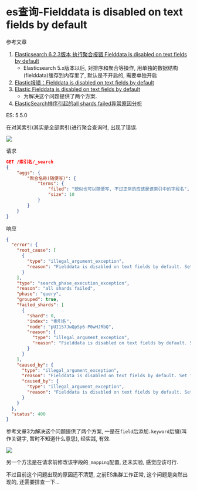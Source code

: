 # es查询-Fielddata is disabled on text fields by default

参考文章

1. [Elasticsearch 6.2.3版本 执行聚合报错 Fielddata is disabled on text fields by default](https://www.cnblogs.com/miracle-luna/p/10989802.html)
     - Elasticsearch 5.x版本以后, 对排序和聚合等操作, 用单独的数据结构(fielddata)缓存到内存里了, 默认是不开启的, 需要单独开启
2. [Elastic报错：Fielddata is disabled on text fields by default](http://www.30daydo.com/article/366)
3. [Elastic Fielddata is disabled on text fields by default](http://fidding.me/article/82)
    - 为解决这个问题提供了两个方案.
4. [ElasticSearch排序引起的all shards failed异常原因分析](https://blog.csdn.net/xaio7biancheng/article/details/82657175)

ES: 5.5.0

在对某索引(其实是全部索引)进行聚合查询时, 出现了错误.

![](https://gitee.com/generals-space/gitimg/raw/master/bc853fbeeb5117968b51c7d323a87a3f.png)

请求

```json
GET /索引名/_search
{
    "aggs": {
        "聚合名称(随便写)": {
            "terms": {
                "filed": "貌似也可以随便写, 不过正常的应该是该索引中的字段名",
                "size": 10
            }
        }
    }
}
```

响应

```json
{
  "error": {
    "root_cause": [
      {
        "type": "illegal_argument_exception",
        "reason": "Fielddata is disabled on text fields by default. Set fielddata=true on [field名称] in order to load fielddata in memory by uninverting the inverted index. Note that this can however use significant memory. Alternatively use a keyword field instead."
      }
    ],
    "type": "search_phase_execution_exception",
    "reason": "all shards failed",
    "phase": "query",
    "grouped": true,
    "failed_shards": [
      {
        "shard": 0,
        "index": "索引名",
        "node": "pUI1S7JwQpSp6-P0wHJRbQ",
        "reason": {
          "type": "illegal_argument_exception",
          "reason": "Fielddata is disabled on text fields by default. Set fielddata=true on [field名称] in order to load fielddata in memory by uninverting the inverted index. Note that this can however use significant memory. Alternatively use a keyword field instead."
        }
      }
    ],
    "caused_by": {
      "type": "illegal_argument_exception",
      "reason": "Fielddata is disabled on text fields by default. Set fielddata=true on [field名称] in order to load fielddata in memory by uninverting the inverted index. Note that this can however use significant memory. Alternatively use a keyword field instead.",
      "caused_by": {
        "type": "illegal_argument_exception",
        "reason": "Fielddata is disabled on text fields by default. Set fielddata=true on [field名称] in order to load fielddata in memory by uninverting the inverted index. Note that this can however use significant memory. Alternatively use a keyword field instead."
      }
    }
  },
  "status": 400
}
```

参考文章3为解决这个问题提供了两个方案, 一是在`field`后添加`.keyword`后缀(叫作关键字, 暂时不知道什么意思), 经实践, 有效.

![](https://gitee.com/generals-space/gitimg/raw/master/f6a569c08911fbd07610d7b492b75acf.png)

另一个方法是在请求前修改该字段的`_mapping`配置, 还未实验, 感觉应该可行.

不过目前这个问题出现的原因还不清楚, 之前ES集群工作正常, 这个问题是突然出现的, 还需要排查一下...

